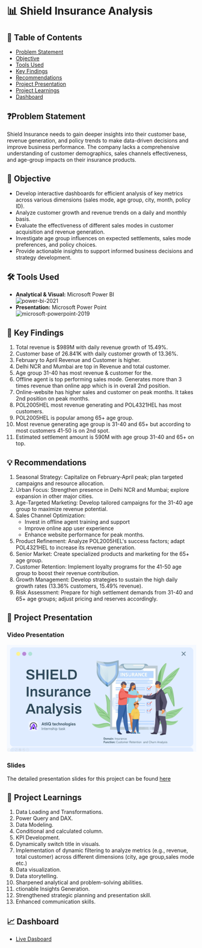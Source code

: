# 📊 Shield Insurance Analysis

## 📕 Table of Contents
- [Problem Statement](#-problem-statement)
- [Objective](#-objective)
- [Tools Used](#%EF%B8%8F-tools-used)
- [Key Findings](#-key-findings)
- [Recommendations](#-recommendations)
- [Project Presentation](#-project-presentation)
- [Project Learnings](#-project-learnings)
- [Dashboard](#-dashboard)

## ❓Problem Statement
Shield Insurance needs to gain deeper insights into their customer base, revenue generation, and policy trends to make data-driven decisions and improve business performance. The company lacks a comprehensive understanding of customer demographics, sales channels effectiveness, and age-group impacts on their insurance products.

## 🎯 Objective
- Develop interactive dashboards for efficient analysis of key metrics across various dimensions (sales mode, age group, city, month, policy ID). 
- Analyze customer growth and revenue trends on a daily and monthly basis. 
- Evaluate the effectiveness of different sales modes in customer acquisition and revenue generation.
- Investigate age group influences on expected settlements, sales mode preferences, and policy choices.
- Provide actionable insights to support informed business decisions and strategy development. 


## 🛠️ Tools Used
- **Analytical & Visual:**  Microsoft Power BI\
  <img width="96" height="96" src="https://img.icons8.com/fluency/96/power-bi-2021.png" alt="power-bi-2021"/>
- **Presentation:** Microsoft Power Point\
  <img width="96" height="96" src="https://img.icons8.com/fluency/96/microsoft-powerpoint-2019.png" alt="microsoft-powerpoint-2019"/>


## 🔎 Key Findings
1. Total revenue is $989M with daily revenue growth of 15.49%.
2. Customer base of 26.841K with daily customer growth of 13.36%.
3. February to April Revenue and Customer is higher.
4. Delhi NCR and Mumbai are top in Revenue and total customer.
5. Age group 31-40 has most revenue & customer for the.
6. Offline agent is top performing sales mode. Generates more than 3 times revenue than online app which is in overall 2nd position.
7. Online-website has higher sales and customer on peak months. It takes 2nd position on peak months.
8. POL2005HEL most revenue generating and POL4321HEL has most customers.
9. POL2005HEL is popular among 65+ age group.
10. Most revenue generating age group is 31-40 and 65+ but according to most customers 41-50 is on 2nd spot.
11. Estimated settlement amount is 590M with age group 31-40 and 65+ on top.


## 💡 Recommendations
1. Seasonal Strategy: Capitalize on February-April peak; plan targeted campaigns and resource allocation.
2. Urban Focus: Strengthen presence in Delhi NCR and Mumbai; explore expansion in other major cities.
3. Age-Targeted Marketing: Develop tailored campaigns for the 31-40 age group to maximize revenue potential.
4. Sales Channel Optimization:
    - Invest in offline agent training and support
    - Improve online app user experience
    - Enhance website performance for peak months. 
5. Product Refinement: Analyze POL2005HEL's success factors; adapt POL4321HEL to increase its revenue generation.
6. Senior Market: Create specialized products and marketing for the 65+ age group.
7. Customer Retention: Implement loyalty programs for the 41-50 age group to boost their revenue contribution.
8. Growth Management: Develop strategies to sustain the high daily growth rates (13.36% customers, 15.49% revenue).
9. Risk Assessment: Prepare for high settlement demands from 31-40 and 65+ age groups; adjust pricing and reserves accordingly.


## 📌 Project Presentation
### Video Presentation
[![Shield Insurance Analysis Presentation](https://github.com/amanatMahmud123/Shield-Insurance-Analysis/blob/main/cover.png)](https://youtu.be/5kiMtXxRhRs)

### Slides
The detailed presentation slides for this project can be found [here](https://github.com/amanatMahmud123/Shield-Insurance-Analysis/blob/main/slide.pdf)

## 🧠 Project Learnings
1. Data Loading and Transformations.
2. Power Query and DAX.
3. Data Modeling.
4. Conditional and calculated column.
5. KPI Development.
6. Dynamically switch title in visuals.
7. Implementation of dynamic filtering to analyze metrics (e.g., revenue, total customer) across different dimensions (city, age group,sales mode etc.)
8. Data visualization.
9. Data storytelling.
10. Sharpened analytical and problem-solving abilities.
11. ctionable Insights Generation.
12. Strengthened strategic planning and  presentation skill.
13. Enhanced communication skills.

## 📈 Dashboard
- [Live Dasboard](https://tinyurl.com/m8sdupu4)


